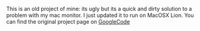 This is an old project of mine: its ugly but its a quick and dirty solution to a problem with my mac monitor. I just updated it to run on MacOSX Lion. You can find the original project page on [GoogleCode](http://code.google.com/p/magicmonitor/)
